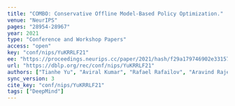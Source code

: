 ```yaml
---
title: "COMBO: Conservative Offline Model-Based Policy Optimization."
venue: "NeurIPS"
pages: "28954-28967"
year: 2021
type: "Conference and Workshop Papers"
access: "open"
key: "conf/nips/YuKRRLF21"
ee: "https://proceedings.neurips.cc/paper/2021/hash/f29a179746902e331572c483c45e5086-Abstract.html"
url: "https://dblp.org/rec/conf/nips/YuKRRLF21"
authors: ["Tianhe Yu", "Aviral Kumar", "Rafael Rafailov", "Aravind Rajeswaran", "Sergey Levine", "Chelsea Finn"]
sync_version: 3
cite_key: "conf/nips/YuKRRLF21"
tags: ["DeepMind"]
---
```

